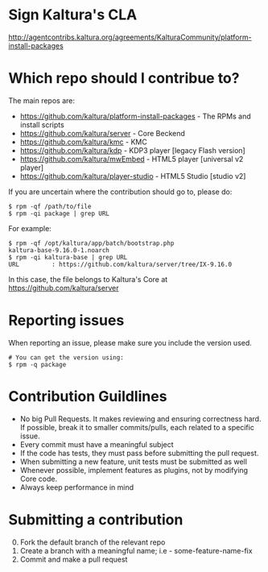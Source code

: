 Sign Kaltura's CLA
===================
http://agentcontribs.kaltura.org/agreements/KalturaCommunity/platform-install-packages

Which repo should I contribue to?
=================================
The main repos are:

* https://github.com/kaltura/platform-install-packages - The RPMs and install scripts
* https://github.com/kaltura/server - Core Beckend
* https://github.com/kaltura/kmc - KMC
* https://github.com/kaltura/kdp - KDP3 player [legacy Flash version]
* https://github.com/kaltura/mwEmbed - HTML5 player [universal v2 player]
* https://github.com/kaltura/player-studio - HTML5 Studio [studio v2]

If you are uncertain where the contribution should go to, please do:
```
$ rpm -qf /path/to/file
$ rpm -qi package | grep URL
```
For example:
```
$ rpm -qf /opt/kaltura/app/batch/bootstrap.php 
kaltura-base-9.16.0-1.noarch
$ rpm -qi kaltura-base | grep URL
URL         : https://github.com/kaltura/server/tree/IX-9.16.0
```

In this case, the file belongs to Kaltura's Core at https://github.com/kaltura/server

Reporting issues
================
When reporting an issue, please make sure you include the version used.
```
# You can get the version using:
$ rpm -q package
```

Contribution Guildlines
=======================
* No big Pull Requests. It makes reviewing and ensuring correctness hard. If possible, break it to smaller commits/pulls, each related to a specific issue.
* Every commit must have a meaningful subject
* If the code has tests, they must pass before submitting the pull request.
* When submitting a new feature, unit tests must be submitted as well
* Whenever possible, implement features as plugins, not by modifying Core code.
* Always keep performance in mind 

Submitting a contribution
=========================
0. Fork the default branch of the relevant repo
1. Create a branch with a meaningful name; i.e - some-feature-name-fix
2. Commit and make a pull request

